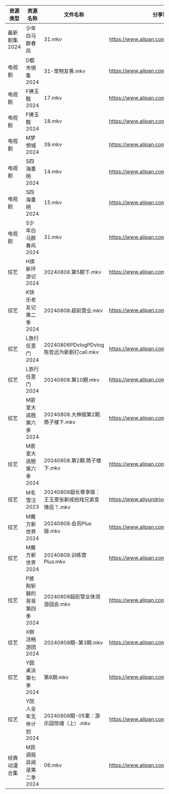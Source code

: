 | 资源类型     | 资源名称            | 文件名称                                | 分享链接                                      | 更新时间                |
| -------- | --------------- | ----------------------------------- | ----------------------------------------- | ------------------- |
| 最新剧集2024 | 少年白马醉春风         | 31.mkv                              | https://www.alipan.com/s/9ezAD49UJ1Y      | 2024-08-08 14:11:05 |
| 电视剧      | D都市惧集2024       | 31-宠物友善.mkv                         | https://www.alipan.com/s/3h7mz7XVT7D      | 2024-08-08 14:05:31 |
| 电视剧      | F拂玉鞍2024        | 17.mkv                              | https://www.alipan.com/s/x6WqK7bVEBd      | 2024-08-08 19:05:35 |
| 电视剧      | F拂玉鞍2024        | 18.mkv                              | https://www.alipan.com/s/x6WqK7bVEBd      | 2024-08-08 19:05:34 |
| 电视剧      | M梦想城2024        | 39.mkv                              | https://www.alipan.com/s/3krVYvJuSK6      | 2024-08-08 00:06:00 |
| 电视剧      | S四海重明2024       | 14.mkv                              | https://www.alipan.com/s/69m6g1Ps1tw      | 2024-08-08 19:06:21 |
| 电视剧      | S四海重明2024       | 15.mkv                              | https://www.alipan.com/s/69m6g1Ps1tw      | 2024-08-08 19:06:21 |
| 电视剧      | S少年白马醉春风2024    | 31.mkv                              | https://www.alipan.com/s/7ViyPGoKdyN      | 2024-08-08 14:06:48 |
| 综艺       | H焕新环游记2024      | 20240808.第5期下.mkv                   | https://www.alipan.com/s/Aozy9GBZZwu      | 2024-08-08 14:08:37 |
| 综艺       | K快乐老友记第二季2024   | 20240808.超前营业.mkv                   | https://www.alipan.com/s/zSYNbf4cpYQ      | 2024-08-08 14:08:50 |
| 综艺       | L旅行任意门2024      | 20240806PDvlogPDvlog陈哲远为新剧打call.mkv | https://www.alipan.com/s/99hnQkWKkeJ      | 2024-08-08 14:08:56 |
| 综艺       | L旅行任意门2024      | 20240808.第10期.mkv                   | https://www.alipan.com/s/99hnQkWKkeJ      | 2024-08-08 14:08:55 |
| 综艺       | M密室大逃脱第六季2024   | 20240808.大神版第2期.筒子楼下.mkv            | https://www.alipan.com/s/3F599jmMJTn      | 2024-08-08 14:08:59 |
| 综艺       | M密室大逃脱第六季2024   | 20240808.第2期.筒子楼下.mkv               | https://www.alipan.com/s/3F599jmMJTn      | 2024-08-08 14:08:59 |
| 综艺       | M毛雪汪2023        | 20240808超长尊享版：王玉雯张新成拍戏兄弟变情侣？.mkv    | https://www.aliyundrive.com/s/asPqfgPRqAg | 2024-08-08 14:09:05 |
| 综艺       | M魔方新世界2024      | 20240808.会员Plus版.mkv                | https://www.alipan.com/s/QX27Hz4Mb8P      | 2024-08-08 14:09:11 |
| 综艺       | M魔方新世界2024      | 20240808.训练营Plus.mkv                | https://www.alipan.com/s/QX27Hz4Mb8P      | 2024-08-08 19:08:24 |
| 综艺       | P披荆斩棘的哥哥第四季2024 | 20240808超前营业体测游园会.mkv               | https://www.alipan.com/s/eqFuxgGAPnZ      | 2024-08-08 14:09:20 |
| 综艺       | X鲜活畅游团2024      | 20240808期-第3期.mkv                   | https://www.alipan.com/s/C1CJLwQZPeT      | 2024-08-08 19:07:14 |
| 综艺       | Y圆桌派第七季2024     | 第8期.mkv                             | https://www.alipan.com/s/8TB2oEEpi82      | 2024-08-08 19:09:18 |
| 综艺       | Y院人全年无休计划2024   | 20240808期-05案：游乐园惊魂（上）.mkv          | https://www.alipan.com/s/ifALWzzshRd      | 2024-08-08 14:10:05 |
| 经典动漫合集   | M民调局异闻录第二季2024  | 06.mkv                              | https://www.alipan.com/s/GJ8ZKfQsEVN      | 2024-08-08 12:06:24 |
